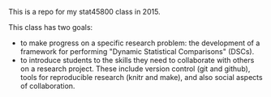 This is a repo for my stat45800 class in 2015.

This class has two goals:
- to make progress on a specific research problem: the development of a framework for performing
"Dynamic Statistical Comparisons" (DSCs). 
- to introduce students to the skills they need to collaborate with others on a research project.
These include version control (git and github), tools for reproducible research (knitr and make), and also social
aspects of collaboration.



